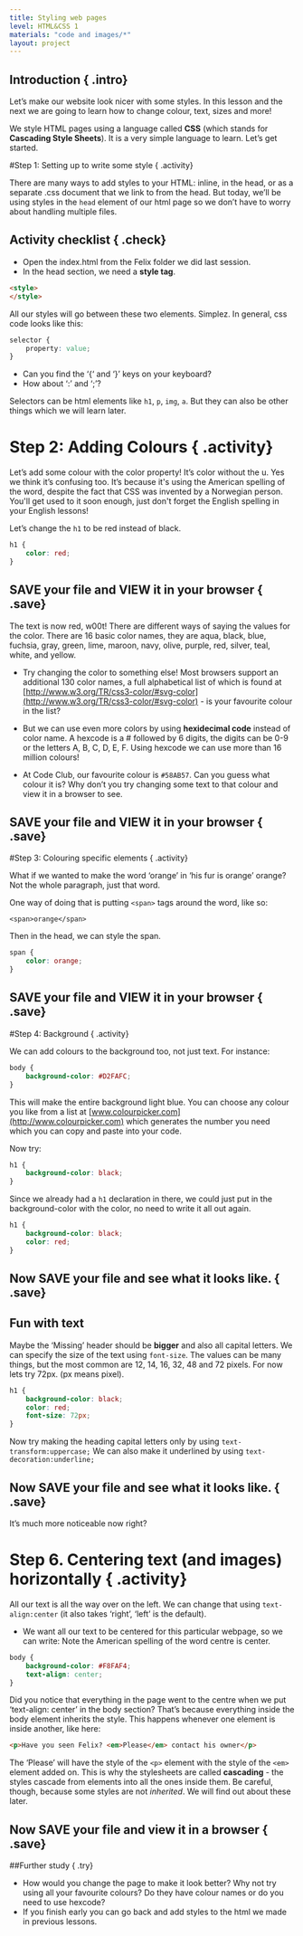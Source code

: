 ```yaml
---
title: Styling web pages
level: HTML&CSS 1
materials: "code and images/*"
layout: project
---
```


## Introduction { .intro}

Let’s make our website look nicer with some styles. In this lesson and the next we are going to learn how to change colour, text, sizes and more!

We style HTML pages using a language called __CSS__ (which stands for __Cascading Style Sheets__). It is a very simple language to learn. Let’s get started.

#Step 1: Setting up to write some style { .activity}

There are many ways to add styles to your HTML: inline, in the head, or as a separate .css document that we link to from the head. But today, we’ll be using styles in the `head` element of our html page so we don’t have to worry about handling multiple files.

## Activity checklist { .check}

+ Open the index.html from the Felix folder we did last session.
+ In the head section, we need a __style tag__.
```html
<style>
</style>
```
All our styles will go between these two elements. Simplez. In general, css code looks like this:

```css
selector {
	property: value;
}
```

+ Can you find the ‘{‘ and ‘}’ keys on your keyboard?
+ How about ‘:’ and ‘;’?

Selectors can be html elements like `h1`, `p`, `img`, `a`. But they can also be other things which we will learn later.

# Step 2: Adding Colours { .activity}

Let’s add some colour with the color property! It’s color without the u. Yes we think it’s confusing too. It’s because it's using the American spelling of the word, despite the fact that CSS was invented by a Norwegian person. You'll get used to it soon enough, just don't forget the English spelling in your English lessons!

Let’s change the `h1` to be red instead of black.

```css
h1 {
	color: red;
}
```

## __SAVE__ your file and __VIEW__ it in your browser { .save}

The text is now red, w00t! There are different ways of saying the values for the color. There are 16 basic color names, they are aqua, black, blue, fuchsia, gray, green, lime, maroon, navy, olive, purple, red, silver, teal, white, and yellow.

+ Try changing the color to something else!
Most browsers support an additional 130 color names, a full alphabetical list of which is found at [http://www.w3.org/TR/css3-color/#svg-color](http://www.w3.org/TR/css3-color/#svg-color) - is your favourite colour in the list?

+ But we can use even more colors by using __hexidecimal code__ instead of color name. A hexcode is a # followed by 6 digits, the digits can be 0-9 or the letters A, B, C, D, E, F. Using hexcode we can use more than 16 million colours!
+ At Code Club, our favourite colour is `#58AB57`. Can you guess what colour it is? Why don’t you try changing some text to that colour and view it in a browser to see.

## __SAVE__ your file and __VIEW__ it in your browser { .save}

#Step 3: Colouring specific elements { .activity}

What if we wanted to make the word ‘orange’ in ‘his fur is orange’ orange? Not the whole paragraph, just that word.

One way of doing that is putting `<span>` tags around the word, like so:

`<span>orange</span>`

Then in the head, we can style the span.

```css
span {
	color: orange;
}
```

## __SAVE__ your file and __VIEW__ it in your browser { .save}

#Step 4: Background { .activity}

We can add colours to the background too, not just text. For instance:

```css
body {
	background-color: #D2FAFC;
}
```

This will make the entire background light blue. You can choose any colour you like from a list at [www.colourpicker.com](http://www.colourpicker.com) which generates the number you need which you can copy and paste into your code.

Now try:

```css
h1 {
	background-color: black;
}
```

Since we already had a `h1` declaration in there, we could just put in the background-color with the color, no need to write it all out again.

```css
h1 {
	background-color: black;
	color: red;
}
```


## Now __SAVE__ your file and see what it looks like. { .save}


## Fun with text

Maybe the ‘Missing’ header should be __bigger__ and also all capital letters. We can specify the size of the text using `font-size`. The values can be many things, but the most common are 12, 14, 16, 32, 48 and 72 pixels. For now lets try 72px. (px means pixel).

```css
h1 {
    background-color: black;
    color: red;
    font-size: 72px;
}
```

Now try making the heading capital letters only by using `text-transform:uppercase;` We can also make it underlined by using `text-decoration:underline;`

## Now __SAVE__ your file and see what it looks like. { .save}

It’s much more noticeable now right?

# Step 6. Centering text (and images) horizontally { .activity}

All our text is all the way over on the left. We can change that using `text-align:center` (it also takes ‘right’, ‘left’ is the default).

+ We want all our text to be centered for this particular webpage, so we can write: Note the American spelling of the word centre is center.

```css
body {
    background-color: #F8FAF4;
    text-align: center;
}
```
Did you notice that everything in the page went to the centre when we put ‘text-align: center’ in the body section? That’s because everything inside the body element inherits the style. This happens whenever one element is inside another, like here:

```html
<p>Have you seen Felix? <em>Please</em> contact his owner</p>
```

The ‘Please’ will have the style of the `<p>` element with the style of the `<em>` element added on. This is why the stylesheets are called __cascading__ - the styles cascade from elements into all the ones inside them. Be careful, though, because some styles are not *inherited*. We will find out about these later.

## Now __SAVE__ your file and view it in a browser { .save}

##Further study { .try}

+ How would you change the page to make it look better? Why not try using all your favourite colours? Do they have colour names or do you need to use hexcode?
+ If you finish early you can go back and add styles to the html we made in previous lessons.
